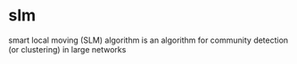 # slm
smart local moving (SLM) algorithm is an algorithm for community detection (or clustering) in large networks
